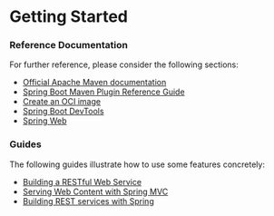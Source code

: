 # Getting Started

### Reference Documentation
For further reference, please consider the following sections:

* [Official Apache Maven documentation](https://maven.apache.org/guides/index.html)
* [Spring Boot Maven Plugin Reference Guide](https://docs.spring.io/spring-boot/docs/3.0.9-SNAPSHOT/maven-plugin/reference/html/)
* [Create an OCI image](https://docs.spring.io/spring-boot/docs/3.0.9-SNAPSHOT/maven-plugin/reference/html/#build-image)
* [Spring Boot DevTools](https://docs.spring.io/spring-boot/docs/3.0.9-SNAPSHOT/reference/htmlsingle/#using.devtools)
* [Spring Web](https://docs.spring.io/spring-boot/docs/3.0.9-SNAPSHOT/reference/htmlsingle/#web)

### Guides
The following guides illustrate how to use some features concretely:

* [Building a RESTful Web Service](https://spring.io/guides/gs/rest-service/)
* [Serving Web Content with Spring MVC](https://spring.io/guides/gs/serving-web-content/)
* [Building REST services with Spring](https://spring.io/guides/tutorials/rest/)

